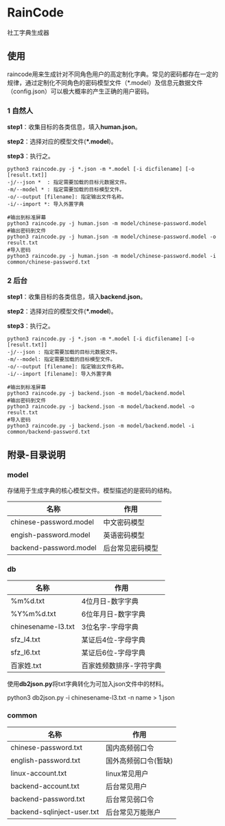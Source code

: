 # RainCode

社工字典生成器



## 使用

raincode用来生成针对不同角色用户的高定制化字典。常见的密码都存在一定的规律，通过定制化不同角色的密码模型文件（*.model）及信息元数据文件（config.json）可以极大概率的产生正确的用户密码。

### 1 自然人

**step1**：收集目标的各类信息，填入**human.json**。

**step2**：选择对应的模型文件(**\*.model**)。

**step3**：执行之。

```shell
python3 raincode.py -j *.json -m *.model [-i dicfilename] [-o [result.txt]]
-j/--json *  : 指定需要加载的目标元数据文件。
-m/--model * : 指定需要加载的目标模型文件。
-o/--output [filename]: 指定输出文件名称。
-i/--import *: 导入外置字典

#输出到标准屏幕
python3 raincode.py -j human.json -m model/chinese-password.model
#输出密码到文件
python3 raincode.py -j human.json -m model/chinese-password.model -o result.txt
#导入密码
python3 raincode.py -j human.json -m model/chinese-password.model -i common/chinese-password.txt
```



### 2 后台

**step1**：收集目标的各类信息，填入**backend.json**。

**step2**：选择对应的模型文件(**\*.model**)。

**step3**：执行之。

```shell
python3 raincode.py -j *.json -m *.model [-i dicfilename] [-o [result.txt]]
-j/--json : 指定需要加载的目标元数据文件。
-m/--model: 指定需要加载的目标模型文件。
-o/--output [filename]: 指定输出文件名称。
-i/--import [filename]: 导入外置字典

#输出到标准屏幕
python3 raincode.py -j backend.json -m model/backend.model
#输出密码到文件
python3 raincode.py -j backend.json -m model/backend.model -o result.txt
#导入密码
python3 raincode.py -j backend.json -m model/backend.model -i common/backend-password.txt
```



## 附录-目录说明

### model

存储用于生成字典的核心模型文件。模型描述的是密码的结构。

| 名称                   | 作用             |
| ---------------------- | ---------------- |
| chinese-password.model | 中文密码模型     |
| engish-password.model  | 英语密码模型     |
| backend-password.model | 后台常见密码模型 |

### db

| 名称               | 作用                    |
| ------------------ | ----------------------- |
| %m%d.txt           | 4位月日-数字字典        |
| %Y%m%d.txt         | 6位年月日-数字字典      |
| chinesename-l3.txt | 3位名字-字母字典        |
| sfz_l4.txt         | 某证后4位-字母字典      |
| sfz_l6.txt         | 某证后6位-字母字典      |
| 百家姓.txt         | 百家姓频数排序-字符字典 |

使用**db2json.py**将txt字典转化为可加入json文件中的材料。

python3 db2json.py -i chinesename-l3.txt -n name > 1.json

### common

| 名称                       | 作用                 |
| -------------------------- | -------------------- |
| chinese-password.txt       | 国内高频弱口令       |
| english-password.txt       | 国外高频弱口令(暂缺) |
| linux-account.txt          | linux常见用户        |
| backend-account.txt        | 后台常见用户         |
| backend-password.txt       | 后台常见弱口令       |
| backend-sqlinject-user.txt | 后台常见万能账户     |

